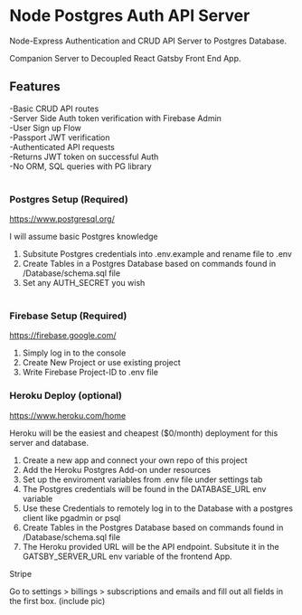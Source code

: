 # Node Postgres Auth API Server

Node-Express Authentication and CRUD API Server to Postgres Database.

Companion Server to Decoupled React Gatsby Front End App.

## Features

-Basic CRUD API routes\
-Server Side Auth token verification with Firebase Admin\
-User Sign up Flow\
-Passport JWT verification\
-Authenticated API requests\
-Returns JWT token on successful Auth \
-No ORM, SQL queries with PG library
<br/> <br/>

### Postgres Setup (Required)

https://www.postgresql.org/

I will assume basic Postgres knowledge

1. Subsitute Postgres credentials into .env.example and rename file to .env
2. Create Tables in a Postgres Database based on commands found in /Database/schema.sql file
3. Set any AUTH_SECRET you wish
   <br/> <br/>

### Firebase Setup (Required)

https://firebase.google.com/

1. Simply log in to the console
2. Create New Project or use existing project
3. Write Firebase Project-ID to .env file

### Heroku Deploy (optional)

https://www.heroku.com/home

Heroku will be the easiest and cheapest ($0/month) deployment for this server and database.

1. Create a new app and connect your own repo of this project
2. Add the Heroku Postgres Add-on under resources
3. Set up the enviroment variables from .env file under settings tab
4. The Postgres credentials will be found in the DATABASE_URL env variable
5. Use these Credentials to remotely log in to the Database with a postgres client like pgadmin or psql
6. Create Tables in the Postgres Database based on commands found in /Database/schema.sql file
7. The Heroku provided URL will be the API endpoint. Subsitute it in the GATSBY_SERVER_URL env variable of the frontend App.

Stripe

Go to settings > billings > subscriptions and emails and fill out all fields in the first box. (include pic)
